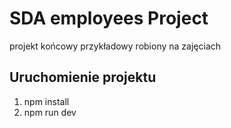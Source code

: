 # SDA employees Project

projekt końcowy przykładowy robiony na zajęciach

## Uruchomienie projektu
1. npm install
2. npm run dev